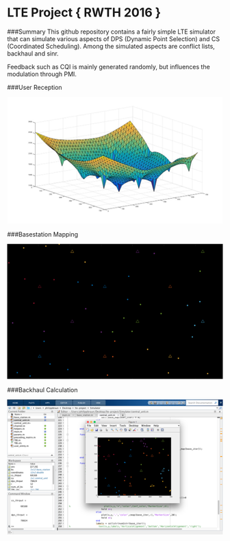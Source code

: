 # LTE Project { RWTH 2016 }

###Summary
This github repository contains a fairly simple LTE simulator that can simulate various aspects of DPS (Dynamic Point Selection) and CS (Coordinated Scheduling). Among the simulated aspects are conflict lists, backhaul and sinr.

Feedback such as CQI is mainly generated randomly, but influences the modulation through PMI.

###User Reception

![Reception](https://raw.githubusercontent.com/BraunPhilipp/lte-project/master/sinr.jpg)

###Basestation Mapping

![Plotting](https://raw.githubusercontent.com/BraunPhilipp/lte-project/master/graph.png)

###Backhaul Calculation

![Backhaul](https://raw.githubusercontent.com/BraunPhilipp/lte-project/master/backhaul.png)
